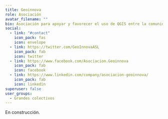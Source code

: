 ```yaml
---
title: Geoinnova
role: Asociación
avatar_filename: ""
bio: Asociación para apoyar y favorecer el uso de QGIS entre la comunidad española.
social:
  - link: "#contact"
    icon_pack: fas
    icon: envelope
  - link: https://twitter.com/GeoInnovaASL
    icon_pack: fab
    icon: twitter
  - link: https://www.facebook.com/Asociacion.Geoinnova
    icon_pack: fab
    icon: facebook
  - link: https://www.linkedin.com/company/asociacion-geoinnova/
    icon_pack: fab
    icon: linkedin
superuser: false
user_groups:
  - Grandes colectivos
---
```

En construcción.